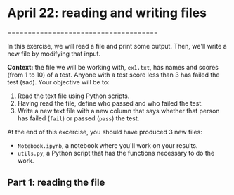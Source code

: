 # April 22: reading and writing files
=====================================

In this exercise, we will read a file and print some output. Then, we'll write a new file by modifying that input. 

**Context:** the file we will be working with, `ex1.txt`, has names and scores (from 1 to 10) of a test. Anyone with a test score less than 3 has failed the test (sad). Your objective will be to:

1. Read the text file using Python scripts.
2. Having read the file, define who passed and who failed the test.
3. Write a new text file with a new column that says whether that person has failed (`fail`) or passed (`pass`) the test.

At the end of this excercise, you should have produced 3 new files:

- `Notebook.ipynb`, a notebook where you'll work on your results.
- `utils.py`, a Python script that has the functions necessary to do the work.

## Part 1: reading the file

